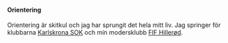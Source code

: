 #### Orientering

Orientering är skitkul och jag har sprungit det hela mitt liv. Jag springer för klubbarna [Karlskrona SOK](https://www.emilfolino.se/) och min modersklubb [FIF Hillerød](http://www.fiforientering.dk/).
